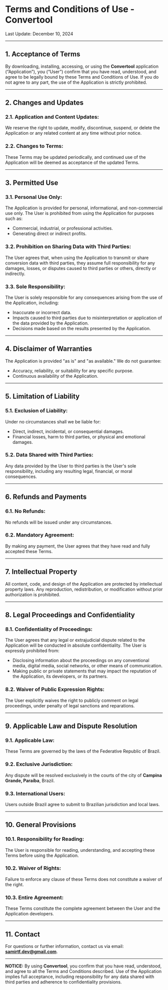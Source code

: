 
# Terms and Conditions of Use - Convertool

Last Update: December 10, 2024

---

## 1. Acceptance of Terms
By downloading, installing, accessing, or using the **Convertool** application (“Application”), you (“User”) confirm that you have read, understood, and agree to be legally bound by these Terms and Conditions of Use. If you do not agree to any part, the use of the Application is strictly prohibited.

---

## 2. Changes and Updates
### 2.1. Application and Content Updates:
We reserve the right to update, modify, discontinue, suspend, or delete the Application or any related content at any time without prior notice.

### 2.2. Changes to Terms:
These Terms may be updated periodically, and continued use of the Application will be deemed as acceptance of the updated Terms.

---

## 3. Permitted Use
### 3.1. Personal Use Only:
The Application is provided for personal, informational, and non-commercial use only. The User is prohibited from using the Application for purposes such as:
- Commercial, industrial, or professional activities.
- Generating direct or indirect profits.

### 3.2. Prohibition on Sharing Data with Third Parties:
The User agrees that, when using the Application to transmit or share conversion data with third parties, they assume full responsibility for any damages, losses, or disputes caused to third parties or others, directly or indirectly.

### 3.3. Sole Responsibility:
The User is solely responsible for any consequences arising from the use of the Application, including:
- Inaccurate or incorrect data.
- Impacts caused to third parties due to misinterpretation or application of the data provided by the Application.
- Decisions made based on the results presented by the Application.

---

## 4. Disclaimer of Warranties
The Application is provided "as is" and "as available." We do not guarantee:
- Accuracy, reliability, or suitability for any specific purpose.
- Continuous availability of the Application.

---

## 5. Limitation of Liability
### 5.1. Exclusion of Liability:
Under no circumstances shall we be liable for:
- Direct, indirect, incidental, or consequential damages.
- Financial losses, harm to third parties, or physical and emotional damages.

### 5.2. Data Shared with Third Parties:
Any data provided by the User to third parties is the User's sole responsibility, including any resulting legal, financial, or moral consequences.

---

## 6. Refunds and Payments
### 6.1. No Refunds:
No refunds will be issued under any circumstances.

### 6.2. Mandatory Agreement:
By making any payment, the User agrees that they have read and fully accepted these Terms.

---

## 7. Intellectual Property
All content, code, and design of the Application are protected by intellectual property laws. Any reproduction, redistribution, or modification without prior authorization is prohibited.

---

## 8. Legal Proceedings and Confidentiality
### 8.1. Confidentiality of Proceedings:
The User agrees that any legal or extrajudicial dispute related to the Application will be conducted in absolute confidentiality. The User is expressly prohibited from:
- Disclosing information about the proceedings on any conventional media, digital media, social networks, or other means of communication.
- Making public or private statements that may impact the reputation of the Application, its developers, or its partners.

### 8.2. Waiver of Public Expression Rights:
The User explicitly waives the right to publicly comment on legal proceedings, under penalty of legal sanctions and reparations.

---

## 9. Applicable Law and Dispute Resolution
### 9.1. Applicable Law:
These Terms are governed by the laws of the Federative Republic of Brazil.

### 9.2. Exclusive Jurisdiction:
Any dispute will be resolved exclusively in the courts of the city of **Campina Grande, Paraíba**, Brazil.

### 9.3. International Users:
Users outside Brazil agree to submit to Brazilian jurisdiction and local laws.

---

## 10. General Provisions
### 10.1. Responsibility for Reading:
The User is responsible for reading, understanding, and accepting these Terms before using the Application.

### 10.2. Waiver of Rights:
Failure to enforce any clause of these Terms does not constitute a waiver of the right.

### 10.3. Entire Agreement:
These Terms constitute the complete agreement between the User and the Application developers.

---

## 11. Contact
For questions or further information, contact us via email: **samirtf.dev@gmail.com**.

---

**NOTICE:**
By using **Convertool**, you confirm that you have read, understood, and agree to all the Terms and Conditions described. Use of the Application implies full acceptance, including responsibility for any data shared with third parties and adherence to confidentiality provisions.
